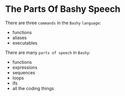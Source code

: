 # The Parts Of Bashy Speech


There are three `commands` in the `Bashy` `language`:
-   functions
-   aliases
-   executables
    
There are many `parts of speech` in `Bashy`: 
- 	functions 
-   expressions
-   sequences
-   loops
-   ifs
-   all the coding things
    
